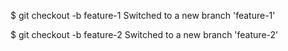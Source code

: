 $ git checkout -b feature-1
Switched to a new branch 'feature-1'

$ git checkout -b feature-2
Switched to a new branch 'feature-2'
